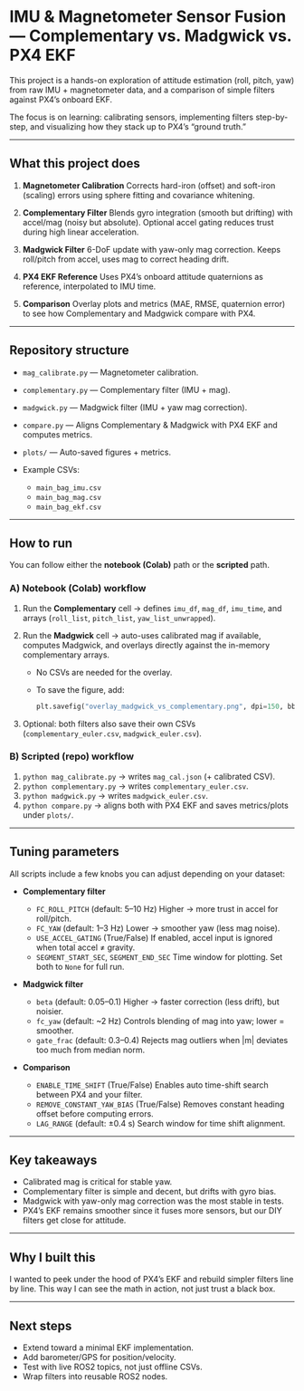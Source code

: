 # IMU & Magnetometer Sensor Fusion — Complementary vs. Madgwick vs. PX4 EKF

This project is a hands-on exploration of attitude estimation (roll, pitch, yaw) from raw IMU + magnetometer data, and a comparison of simple filters against PX4’s onboard EKF.

The focus is on learning: calibrating sensors, implementing filters step-by-step, and visualizing how they stack up to PX4’s “ground truth.”

---

## What this project does

1. **Magnetometer Calibration**
   Corrects hard-iron (offset) and soft-iron (scaling) errors using sphere fitting and covariance whitening.

2. **Complementary Filter**
   Blends gyro integration (smooth but drifting) with accel/mag (noisy but absolute). Optional accel gating reduces trust during high linear acceleration.

3. **Madgwick Filter**
   6-DoF update with yaw-only mag correction. Keeps roll/pitch from accel, uses mag to correct heading drift.

4. **PX4 EKF Reference**
   Uses PX4’s onboard attitude quaternions as reference, interpolated to IMU time.

5. **Comparison**
   Overlay plots and metrics (MAE, RMSE, quaternion error) to see how Complementary and Madgwick compare with PX4.

---

## Repository structure

* `mag_calibrate.py` — Magnetometer calibration.
* `complementary.py` — Complementary filter (IMU + mag).
* `madgwick.py` — Madgwick filter (IMU + yaw mag correction).
* `compare.py` — Aligns Complementary & Madgwick with PX4 EKF and computes metrics.
* `plots/` — Auto-saved figures + metrics.
* Example CSVs:

  * `main_bag_imu.csv`
  * `main_bag_mag.csv`
  * `main_bag_ekf.csv`

---

## How to run

You can follow either the **notebook (Colab)** path or the **scripted** path.

### A) Notebook (Colab) workflow

1. Run the **Complementary** cell → defines `imu_df`, `mag_df`, `imu_time`, and arrays (`roll_list`, `pitch_list`, `yaw_list_unwrapped`).
2. Run the **Madgwick** cell → auto-uses calibrated mag if available, computes Madgwick, and overlays directly against the in-memory complementary arrays.

   * No CSVs are needed for the overlay.
   * To save the figure, add:

     ```python
     plt.savefig("overlay_madgwick_vs_complementary.png", dpi=150, bbox_inches="tight")
     ```
3. Optional: both filters also save their own CSVs (`complementary_euler.csv`, `madgwick_euler.csv`).

### B) Scripted (repo) workflow

1. `python mag_calibrate.py` → writes `mag_cal.json` (+ calibrated CSV).
2. `python complementary.py` → writes `complementary_euler.csv`.
3. `python madgwick.py` → writes `madgwick_euler.csv`.
4. `python compare.py` → aligns both with PX4 EKF and saves metrics/plots under `plots/`.

---

## Tuning parameters

All scripts include a few knobs you can adjust depending on your dataset:

* **Complementary filter**

  * `FC_ROLL_PITCH` (default: 5–10 Hz)
    Higher → more trust in accel for roll/pitch.
  * `FC_YAW` (default: 1–3 Hz)
    Lower → smoother yaw (less mag noise).
  * `USE_ACCEL_GATING` (True/False)
    If enabled, accel input is ignored when total accel ≠ gravity.
  * `SEGMENT_START_SEC`, `SEGMENT_END_SEC`
    Time window for plotting. Set both to `None` for full run.

* **Madgwick filter**

  * `beta` (default: 0.05–0.1)
    Higher → faster correction (less drift), but noisier.
  * `fc_yaw` (default: ~2 Hz)
    Controls blending of mag into yaw; lower = smoother.
  * `gate_frac` (default: 0.3–0.4)
    Rejects mag outliers when |m| deviates too much from median norm.

* **Comparison**

  * `ENABLE_TIME_SHIFT` (True/False)
    Enables auto time-shift search between PX4 and your filter.
  * `REMOVE_CONSTANT_YAW_BIAS` (True/False)
    Removes constant heading offset before computing errors.
  * `LAG_RANGE` (default: ±0.4 s)
    Search window for time shift alignment.

---

## Key takeaways

* Calibrated mag is critical for stable yaw.
* Complementary filter is simple and decent, but drifts with gyro bias.
* Madgwick with yaw-only mag correction was the most stable in tests.
* PX4’s EKF remains smoother since it fuses more sensors, but our DIY filters get close for attitude.

---

## Why I built this

I wanted to peek under the hood of PX4’s EKF and rebuild simpler filters line by line. This way I can see the math in action, not just trust a black box.

---

## Next steps

* Extend toward a minimal EKF implementation.
* Add barometer/GPS for position/velocity.
* Test with live ROS2 topics, not just offline CSVs.
* Wrap filters into reusable ROS2 nodes.
